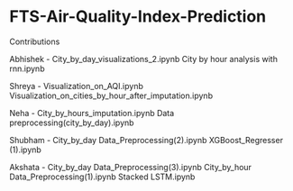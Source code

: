 # FTS-Air-Quality-Index-Prediction

Contributions

Abhishek - City_by_day_visualizations_2.ipynb
           City by hour analysis with rnn.ipynb

Shreya   - Visualization_on_AQI.ipynb
           Visualization_on_cities_by_hour_after_imputation.ipynb

Neha     - City_by_hours_imputation.ipynb
           Data preprocessing(city_by_day).ipynb

Shubham  - City_by_day Data_Preprocessing(2).ipynb
           XGBoost_Regresser (1).ipynb

Akshata  - City_by_day Data_Preprocessing(3).ipynb
           City_by_hour Data_Preprocessing(1).ipynb
           Stacked LSTM.ipynb
